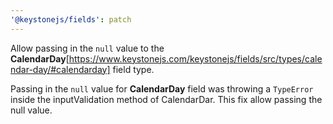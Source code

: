 ```yaml
---
'@keystonejs/fields': patch
---
```


Allow passing in the `null` value to the **CalendarDay**[https://www.keystonejs.com/keystonejs/fields/src/types/calendar-day/#calendarday] field type.

Passing in the `null` value for **CalendarDay** field was throwing a `TypeError` inside the inputValidation method of CalendarDar.
This fix allow passing the null value.
